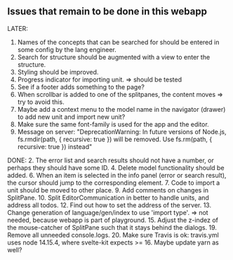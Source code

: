 ## Issues that remain to be done in this webapp

LATER:
1. Names of the concepts that can be searched for should be entered in some config by the lang engineer.
3. Search for structure should be augmented with a view to enter the structure.
5. Styling should be improved.
8. Progress indicator for importing unit. => should be tested
11. See if a footer adds something to the page?
14. When scrollbar is added to one of the splitpanes, the content moves => try to avoid this.
17. Maybe add a context menu to the model name in the navigator (drawer) to add new unit and import new unit?
18. Make sure the same font-family is used for the app and the editor.
21. Message on server: "DeprecationWarning: In future versions of Node.js, fs.rmdir(path, { recursive: true }) will be removed. Use fs.rm(path, { recursive: true }) instead"

DONE:
2. The error list and search results should not have a number, or perhaps they should have some ID.
4. Delete model functionality should be added.
6. When an item is selected in the info panel (error or search result), the cursor should jump to the corresponding
   element.
7. Code to import a unit should be moved to other place.
9. Add comments on changes in SplitPane.
10. Split EditorCommunication in better to handle units, and address all todos.
12. Find out how to set the address of the server.
13. Change generation of language/gen/index to use 'import type'. => not needed, because webapp is part of playground.
15. Adjust the z-indez of the mouse-catcher of SplitPane such that it stays behind the dialogs.
19. Remove all unneeded console.logs.
20. Make sure Travis is ok: travis.yml uses node 14.15.4, where svelte-kit expects >= 16. Maybe update yarn as well?

